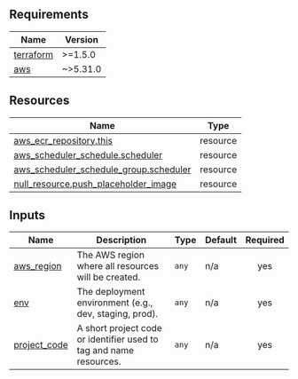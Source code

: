 <!-- BEGIN_TF_DOCS -->
## Requirements

| Name | Version |
|------|---------|
| <a name="requirement_terraform"></a> [terraform](#requirement\_terraform) | >=1.5.0 |
| <a name="requirement_aws"></a> [aws](#requirement\_aws) | ~>5.31.0 |

## Resources

| Name | Type |
|------|------|
| [aws_ecr_repository.this](https://registry.terraform.io/providers/hashicorp/aws/latest/docs/resources/ecr_repository) | resource |
| [aws_scheduler_schedule.scheduler](https://registry.terraform.io/providers/hashicorp/aws/latest/docs/resources/scheduler_schedule) | resource |
| [aws_scheduler_schedule_group.scheduler](https://registry.terraform.io/providers/hashicorp/aws/latest/docs/resources/scheduler_schedule_group) | resource |
| [null_resource.push_placeholder_image](https://registry.terraform.io/providers/hashicorp/null/latest/docs/resources/resource) | resource |

## Inputs

| Name | Description | Type | Default | Required |
|------|-------------|------|---------|:--------:|
| <a name="input_aws_region"></a> [aws\_region](#input\_aws\_region) | The AWS region where all resources will be created. | `any` | n/a | yes |
| <a name="input_env"></a> [env](#input\_env) | The deployment environment (e.g., dev, staging, prod). | `any` | n/a | yes |
| <a name="input_project_code"></a> [project\_code](#input\_project\_code) | A short project code or identifier used to tag and name resources. | `any` | n/a | yes |
<!-- END_TF_DOCS -->